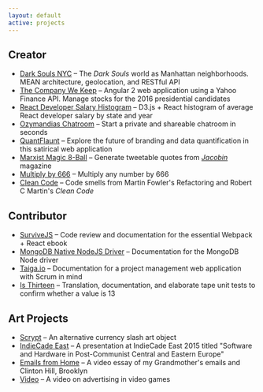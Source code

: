 ```yaml
---
layout: default
active: projects
---
```

<div class="page-section short">
    <div class="container flex">
        <div>
            <div>
                <h2>Creator</h2>
                <ul>
                    <li>
                    <a class="link" href='https://darksoulsnyc.herokuapp.com/'>Dark Souls NYC</a>
                     – The <em>Dark Souls</em> world as Manhattan neighborhoods. MEAN architecture, geolocation, and RESTful API</li>
                <li>
                    <a class="link" href='https://jamesanaipakos.com/thecompanywekeep/'>The Company We Keep</a>
                     – Angular 2 web application using a Yahoo Finance API. Manage stocks for the 2016 presidential candidates</li>
                 <li>
                    <a class="link" href='https://jamesanaipakos.com/react-d3-data-viz/'>React Developer Salary Histogram</a>
                     – D3.js + React histogram of average React developer salary by state and year</li>
                 <li>
                    <a class="link"  href='2015-11-01-Ozymandias-Chatroom'>Ozymandias Chatroom</a>
                     – Start a private and shareable chatroom in seconds</li>
                <li>
                    <a class="link" href='2015-09-01-QuantFlaunt-Overview'>QuantFlaunt</a>
                     – Explore the future of branding and data quantification in this satirical web application</li>
                <li>
                    <a class="link" href='https://jamesanaipakos.com/Marx-Magic-8-ball'>Marxist Magic 8-Ball</a>
                     – Generate tweetable quotes from <a href="https:jacobinmag.com" class="link"><em>Jacobin</em></a> magazine</li>
                <li>
                    <a class="link" href='https://jamesanaipakos.com/multiply-by-666/'>Multiply by 666</a>
                    – Multiply any number by 666</li>
                <li>
                    <a class="link"  href='https://github.com/janaipakos/Clean-Code-Smells-and-Heuristics'>Clean Code</a>
                    – Code smells from Martin Fowler's Refactoring and Robert C Martin's <em>Clean Code</em></li>
                </ul>
                <h2>Contributor</h2>
                <ul>
                <li>
                    <a class="link" href="https://survivejs.com/" alt="SurviveJS">SurviveJS</a>
                     – Code review and documentation for the essential Webpack + React ebook</li>
                <li>
                    <a class="link" href="https://github.com/mongodb/node-mongodb-native" alt="MongoDB">MongoDB Native NodeJS Driver</a>
                     – Documentation for the MongoDB Node driver</li>
                <li>
                    <a class="link" href="https://taiga.io" alt="Taiga">Taiga.io</a>
                     – Documentation for a project management web application with Scrum in mind</li>
                <li>
                    <a class="link"  href='https://github.com/janaipakos/is-thirteen'>Is Thirteen</a>
                    – Translation, documentation, and elaborate tape unit tests to confirm whether a value is 13</li>
                </ul>
                <h2>Art Projects</h2>
                <ul>
                <li>
                    <a class="link" href='https://csalateral.org/issue3/ecologies/boluk'>Scrypt</a>
                     – An alternative currency slash art object</li>
                <li>
                    <a class="link"  href='https://vimeo.com/120022906'>IndieCade East</a>
                     – A presentation at IndieCade East 2015 titled "Software and Hardware in Post-Communist Central and Eastern Europe"</li>
                <li>
                    <a class="link"  title="Letters Vimeo" href='https://www.youtube.com/watch?v=AOa1aX8Ehek'>Emails from Home</a>
                     – A video essay of my Grandmother's emails and Clinton Hill, Brooklyn</li>
                <li>
                    <a class="link"  href="https://www.youtube.com/watch?v=u0J6l82ipT0" title="Fiction YouTube" >Video</a>
                     – A video on advertising in video games</li>
                </ul>
            </div>
        </div>
    </div>
</div>
